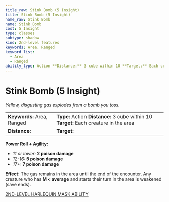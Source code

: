 ```yaml
---
title_raw: Stink Bomb (5 Insight)
title: Stink Bomb (5 Insight)
name_raw: Stink Bomb
name: Stink Bomb
cost: 5 Insight
type: classes
subtype: shadow
kind: 2nd-level features
keywords: Area, Ranged
keyword_list:
  - Area
  - Ranged
ability_type: Action **Distance:** 3 cube within 10 **Target:** Each creature in the area
---
```


# Stink Bomb (5 Insight)

*Yellow, disgusting gas explodes from a bomb you toss.*

|                            |                                                                                       |
| :------------------------- | :------------------------------------------------------------------------------------ |
| **Keywords:** Area, Ranged | **Type:** Action **Distance:** 3 cube within 10 **Target:** Each creature in the area |
| **Distance:**              | **Target:**                                                                           |

**Power Roll + Agility:**

- *11 or lower:* **2 poison damage**
- *12-16:* **5 poison damage**
- *17+:* **7 poison damage**

**Effect:** The gas remains in the area until the end of the encounter. Any creature who has **M \< average** and starts their turn in the area is weakened (save ends).

[2ND-LEVEL HARLEQUIN MASK ABILITY](./2nd-Level%20Harlequin%20Mask%20Ability.md)
